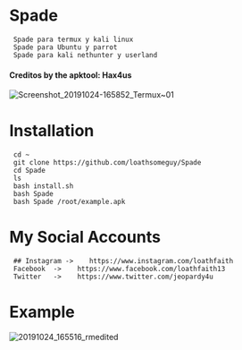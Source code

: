 # Spade
     Spade para termux y kali linux 
     Spade para Ubuntu y parrot
     Spade para kali nethunter y userland
     
#### Creditos by the apktool: Hax4us
     
![Screenshot_20191024-165852_Termux~01](https://user-images.githubusercontent.com/46208706/67531380-b0dc0700-f67f-11e9-8cde-9143f65d9765.jpg)

# Installation
     cd ~
     git clone https://github.com/loathsomeguy/Spade
     cd Spade
     ls
     bash install.sh
     bash Spade 
     bash Spade /root/example.apk
# My Social Accounts
     ## Instagram ->    https://www.instagram.com/loathfaith
     Facebook  ->    https://www.facebook.com/loathfaith13
     Twitter   ->    https://www.twitter.com/jeopardy4u
 
     
# Example
![20191024_165516_rmedited](https://user-images.githubusercontent.com/46208706/67531253-27c4d000-f67f-11e9-9165-6427a7c74659.png)
